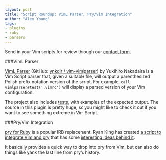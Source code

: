 ```yaml
---
layout: post
title: "Script Roundup: VimL Parser, Pry/Vim Integration"
author: "Alex Young"
tags: 
- plugins
- ruby
- parsers
---
```


<div class="intro">
Send in your Vim scripts for review through our <a href="/contact.html">contact form</a>.
</div>

###VimL Parser

[VimL Parser](http://www.vim.org/scripts/script.php?script_id=4454) (GitHub: [ynkdir / vim-vimlparser](https://github.com/ynkdir/vim-vimlparser)) by Yukihiro Nakadaira is a Vim Script parser that, given a suitable file, will output a parenthesized Polish prefix notation version of the script.  For example, `call vimlparser#test('.vimrc')` will display a parsed version of your Vim configuration.

The project also includes [tests](https://github.com/ynkdir/vim-vimlparser/tree/master/test), with examples of the expected output.  The source in this plugin is pretty huge, so you might like to check it out if you want to see something extreme in Vim Script.

###Pry/Vim Integration

[pry for Ruby](https://github.com/pry/pry) is a popular IRB replacement.  Ryan King has created [a script to integrate Vim and pry](http://www.vim.org/scripts/script.php?script_id=4451) that has some [interesting ideas behind it](https://github.com/pry/pry/wiki/pry-de).

It basically provides a quick way to drop into pry from Vim, but can also do things like yank the last line from pry's history.
